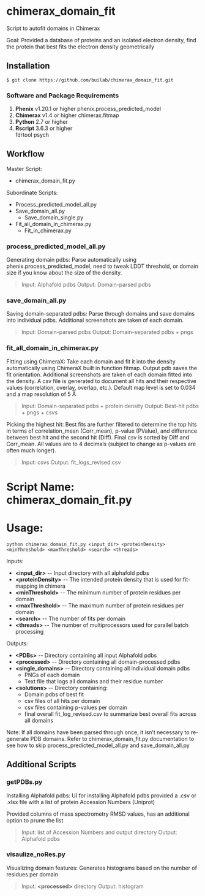 # chimerax_domain_fit
Script to autofit domains in Chimerax

Goal: Provided a database of proteins and an isolated electron density, find the protein that best fits the electron density geometrically

## Installation

    $ git clone https://github.com/builab/chimerax_domain_fit.git

### Software and Package Requirements
1. **Phenix** v1.20.1 or higher
        phenix.process_predicted_model
2. **Chimerax** v1.4 or higher
        chimerax.fitmap
3. **Python** 2.7 or higher
4. **Rscript** 3.6.3 or higher  
        fdrtool
        psych
## Workflow

Master Script:
- chimerax_domain_fit.py

Subordinate Scripts:
- Process_predicted_model_all.py
- Save_domain_all.py
    - Save_domain_single.py
- Fit_all_domain_in_chimerax.py
    - Fit_in_chimerax.py

### process_predicted_model_all.py
Generating domain pdbs: Parse automatically using phenix.process_predicted_model, need to tweak LDDT threshold, or domain size if you know about the size of the density.

> Input: Alphafold pdbs
> Output: Domain-parsed pdbs 

### save_domain_all.py
Saving domain-separated pdbs: Parse through domains and save domains into individual pdbs. Additional screenshots are taken of each domain.

> Input: Domain-parsed pdbs
> Output: Domain-separated pdbs + pngs

### fit_all_domain_in_chimerax.py
Fitting using ChimeraX: Take each domain and fit it into the density automatically using ChimeraX built in function fitmap. Output pdb saves the fit orientation. Additional screenshots are taken of each domain fitted into the density. A csv file is generated to document all hits and their respective values (correlation, overlay, overlap, etc.). Default map level is set to 0.034 and a map resolution of 5 Å

> Input: Domain-separated pdbs + protein density
> Output: Best-hit pdbs + pngs + csvs


Picking the highest hit: Best fits are further filtered to determine the top hits in terms of correlation_mean (Corr_mean), p-value (PValue), and difference between best hit and the second hit (Diff). Final csv is sorted by Diff and Corr_mean. All values are to 4 decimals (subject to change as p-values are often much longer).
> Input: csvs
> Output: fit_logs_revised.csv

# Script Name: chimerax_domain_fit.py


# Usage: 
    python chimerax_domain_fit.py <input_dir> <proteinDensity> <minThreshold> <maxThreshold> <search> <threads>


Inputs:
- **\<input_dir>** -- Input directory with all alphafold pdbs
- **\<proteinDensity>** -- The intended protein density that is used for fit-mapping in chimera
- **\<minThreshold>** -- The minimum number of protein residues per domain
- **\<maxThreshold>** -- The maximum number of protein residues per domain
- **\<search>** -- The number of fits per domain
- **\<threads>** -- The number of multiprocessors used for parallel batch processing

Outputs:
- **\<PDBs>** -- Directory containing all input Alphafold pdbs
- **\<processed>** -- Directory containing all domain-processed pdbs
- **\<single_domains>** -- Directory containing all individual domain pdbs
    - PNGs of each domain
    - Text file that logs all domains and their residue number
- **\<solutions>** -- Directory containing:
    - Domain pdbs of best fit
    - csv files of all hits per domain
    - csv files containing p-values per domain
    - final overall fit_log_revised.csv to summarize best overall fits across all domains

Note:
If all domains have been parsed through once, it isn’t necessary to re-generate PDB domains. Refer to chimerax_domain_fit.py documentation to see how to skip process_predicted_model_all.py and save_domain_all.py

## Additional Scripts

### getPDBs.py
Installing Alphafold pdbs: UI for installing Alphafold pdbs provided a .csv or .xlsx file with a list of protein Accession Numbers (Uniprot)

Provided columns of mass spectrometry RMSD values, has an additional option to prune the list

> Input: list of Accession Numbers and output directory
> Output: Alphafold pdbs 

### visaulize_noRes.py
Visualizing domain features: Generates histograms based on the number of residues per domain

> Input: **\<processed>** directory
> Output: histogram